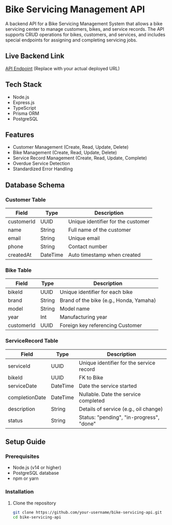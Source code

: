 # Bike Servicing Management API

A backend API for a Bike Servicing Management System that allows a bike servicing center to manage customers, bikes, and service records. The API supports CRUD operations for bikes, customers, and services, and includes special endpoints for assigning and completing servicing jobs.

## Live Backend Link

[API Endpoint](https://bike-servicing-api.example.com) (Replace with your actual deployed URL)

## Tech Stack

- Node.js
- Express.js
- TypeScript
- Prisma ORM
- PostgreSQL

## Features

- Customer Management (Create, Read, Update, Delete)
- Bike Management (Create, Read, Update, Delete)
- Service Record Management (Create, Read, Update, Complete)
- Overdue Service Detection
- Standardized Error Handling

## Database Schema

### Customer Table
| Field | Type | Description |
|-------|------|-------------|
| customerId | UUID | Unique identifier for the customer |
| name | String | Full name of the customer |
| email | String | Unique email |
| phone | String | Contact number |
| createdAt | DateTime | Auto timestamp when created |

### Bike Table
| Field | Type | Description |
|-------|------|-------------|
| bikeId | UUID | Unique identifier for each bike |
| brand | String | Brand of the bike (e.g., Honda, Yamaha) |
| model | String | Model name |
| year | Int | Manufacturing year |
| customerId | UUID | Foreign key referencing Customer |

### ServiceRecord Table
| Field | Type | Description |
|-------|------|-------------|
| serviceId | UUID | Unique identifier for the service record |
| bikeId | UUID | FK to Bike |
| serviceDate | DateTime | Date the service started |
| completionDate | DateTime | Nullable. Date the service completed |
| description | String | Details of service (e.g., oil change) |
| status | String | Status: "pending", "in-progress", "done" |

## Setup Guide

### Prerequisites
- Node.js (v14 or higher)
- PostgreSQL database
- npm or yarn

### Installation

1. Clone the repository
   ```bash
   git clone https://github.com/your-username/bike-servicing-api.git
   cd bike-servicing-api
